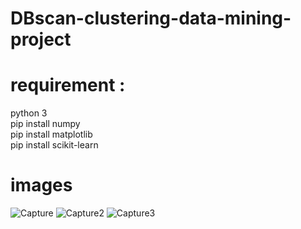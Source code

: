 # DBscan-clustering-data-mining-project


# requirement : 

python 3 <br>
pip install numpy <br>
pip install matplotlib <br>
pip install scikit-learn <br>


# images

![Capture](https://user-images.githubusercontent.com/112378342/188320208-70c84fc4-a294-4f44-9c0e-4e92511eaaaa.PNG)
![Capture2](https://user-images.githubusercontent.com/112378342/188320212-85fe205c-374f-4508-96c3-b47371a76a25.PNG)
![Capture3](https://user-images.githubusercontent.com/112378342/188320215-d1d29815-182d-4191-81cd-baa5aeb3ae02.PNG)
